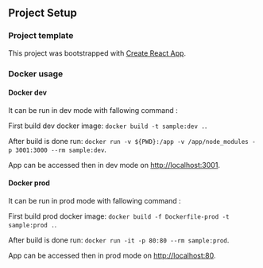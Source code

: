
## Project Setup

### Project template
This project was bootstrapped with [Create React App](https://github.com/facebook/create-react-app).

### Docker usage

#### Docker dev
It can be run in dev mode with fallowing command :

First build dev docker image: ```docker build -t sample:dev .```.

After build is done run: ```docker run -v ${PWD}:/app -v /app/node_modules -p 3001:3000 --rm sample:dev```.

App can be accessed then in dev mode on [http://localhost:3001](http://localhost:3001).

#### Docker prod

It can be run in prod mode with fallowing command :

First build prod docker image: ```docker build -f Dockerfile-prod -t sample:prod .```.

After build is done run: ```docker run -it -p 80:80 --rm sample:prod```.

App can be accessed then in prod mode on [http://localhost:80](http://localhost:80).